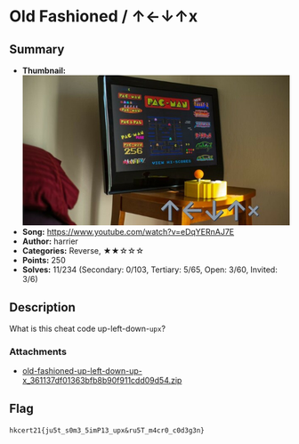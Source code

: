 Old Fashioned / ↑←↓↑x
===

## Summary

* **Thumbnail:** ![](thumbnail.jpg)
* **Song:** https://www.youtube.com/watch?v=eDqYERnAJ7E
* **Author:** harrier
* **Categories:** Reverse, ★★☆☆☆
* **Points:** 250
* **Solves:** 11/234 (Secondary: 0/103, Tertiary: 5/65, Open: 3/60, Invited: 3/6)

## Description

What is this cheat code up-left-down-`upx`?

### Attachments

- [old-fashioned-up-left-down-up-x_361137df01363bfb8b90f911cdd09d54.zip](https://github.com/blackb6a/hkcert-ctf-2021-challenges/releases/download/v1.0.0/old-fashioned-up-left-down-up-x_361137df01363bfb8b90f911cdd09d54.zip)

## Flag

`hkcert21{ju5t_s0m3_5imP13_upx&ru5T_m4cr0_c0d3g3n}`
